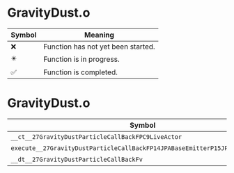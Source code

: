 # GravityDust.o
| Symbol | Meaning 
| ------------- | ------------- 
| :x: | Function has not yet been started. 
| :eight_pointed_black_star: | Function is in progress. 
| :white_check_mark: | Function is completed. 


# GravityDust.o
| Symbol | Decompiled? |
| ------------- | ------------- |
| `__ct__27GravityDustParticleCallBackFPC9LiveActor` | :x: |
| `execute__27GravityDustParticleCallBackFP14JPABaseEmitterP15JPABaseParticle` | :x: |
| `__dt__27GravityDustParticleCallBackFv` | :x: |
